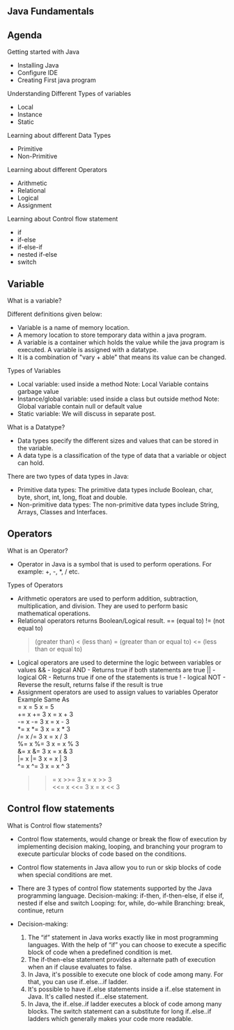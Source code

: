 ## Java Fundamentals

## Agenda

Getting started with Java
* Installing Java
* Configure IDE
* Creating First java program

Understanding Different Types of variables
* Local
* Instance
* Static

Learning about different Data Types
* Primitive
* Non-Primitive

Learning about different Operators
* Arithmetic
* Relational
* Logical
* Assignment

Learning about Control flow statement
* if
* if-else
* if-else-if
* nested if-else
* switch


## Variable

What is a variable?

Different definitions given below:

* Variable is a name of memory location.
* A memory location to store temporary data within a java program.
* A variable is a container which holds the value while the java program is executed. A variable is assigned with a datatype.
* It is a combination of "vary + able" that means its value can be changed.

Types of Variables

* Local variable: used inside a method
  Note: Local Variable contains garbage value
* Instance/global variable: used inside a class but outside method
  Note: Global variable contain null or default value
* Static variable: We will discuss in separate post.

What is a Datatype?

* Data types specify the different sizes and values that can be stored in the variable. 
* A data type is a classification of the type of data that a variable or object can hold.

There are two types of data types in Java:
 * Primitive data types: The primitive data types include Boolean, char, byte, short, int, long, float and double.
 * Non-primitive data types: The non-primitive data types include String, Arrays, Classes and Interfaces.
 
## Operators

What is an Operator?

* Operator in Java is a symbol that is used to perform operations. For example: +, -, *, / etc.

Types of Operators

* Arithmetic operators are used to perform addition, subtraction, multiplication, and division. They are used to perform basic mathematical operations.
* Relational operators returns Boolean/Logical result.
  == (equal to)
  != (not equal to)
  > (greater than)
  < (less than)
  >= (greater than or equal to)
  <= (less than or equal to)
* Logical operators are used to determine the logic between variables or values
  && - logical AND - Returns true if both statements are true
  || - logical OR  - Returns true if one of the statements is true
   ! - logical NOT - Reverse the result, returns false if the result is true
* Assignment operators are used to assign values to variables
  Operator  Example  Same As	
  =	      x = 5	   x = 5	
  +=	      x += 3	   x = x + 3	
  -=	      x -= 3	   x = x - 3	
  *=	      x *= 3	   x = x * 3	
  /=	      x /= 3	   x = x / 3	
  %=	      x %= 3	   x = x % 3	
  &=	      x &= 3	   x = x & 3	
  |=	      x |= 3	   x = x | 3	
  ^=	      x ^= 3   x = x ^ 3	
  >>=	  x >>= 3  x = x >> 3	
  <<=	  x <<= 3  x = x << 3

## Control flow statements

What is Control flow statements?

 * Control flow statements, would change or break the flow of execution by implementing decision making, looping, and branching your program to execute particular blocks of code     based on the conditions.
* Control flow statements in Java allow you to run or skip blocks of code when special conditions are met. 
* There are 3 types of control flow statements supported by the Java programming language.
  Decision-making: if-then, if-then-else, if else if, nested if else and switch
  Looping: for, while, do-while
  Branching: break, continue, return
  
 * Decision-making:
   1. The “if” statement in Java works exactly like in most programming languages. With the help of “if” you can choose to execute a specific block of code when a predefined  condition is met.
   2. The if-then-else statement provides a alternate path of execution when an if clause evaluates to false.
   3. In Java, it's possible to execute one block of code among many. For that, you can use if..else...if ladder.
   4. It's possible to have if..else statements inside a if..else statement in Java. It's called nested if...else statement.
   5. In Java, the if..else..if ladder executes a block of code among many blocks. The switch statement can a substitute for long if..else..if ladders which generally makes your code more readable.
   

